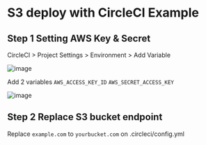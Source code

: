 # S3 deploy with CircleCI Example

## Step 1 Setting AWS Key & Secret

CircleCI > Project Settings > Environment > Add Variable

![image](https://user-images.githubusercontent.com/1800369/34319725-79947ab0-e82c-11e7-8754-2423fd688b3b.png)

Add 2 variables `AWS_ACCESS_KEY_ID` `AWS_SECRET_ACCESS_KEY`

![image](https://user-images.githubusercontent.com/1800369/34319724-77c6de94-e82c-11e7-9d6c-abfb3d5ae793.png)


## Step 2 Replace S3 bucket endpoint

Replace `example.com` to `yourbucket.com` on .circleci/config.yml

